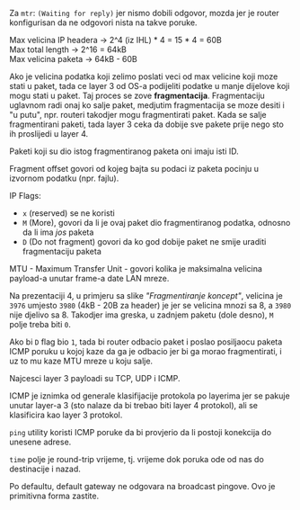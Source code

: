 Za `mtr`: `(Waiting for reply)` jer nismo dobili odgovor, mozda jer je router konfigurisan da ne odgovori nista na takve poruke.

Max velicina IP headera -> 2^4 (iz IHL) * 4 = 15 * 4 = 60B \
Max total length        -> 2^16 = 64kB \
Max velicina paketa     -> 64kB - 60B

Ako je velicina podatka koji zelimo poslati veci od max velicine koji moze stati u paket, 
tada ce layer 3 od OS-a podijeliti podatke u manje dijelove koji mogu stati u paket.
Taj proces se zove **fragmentacija**.
Fragmentaciju uglavnom radi onaj ko salje paket, medjutim fragmentacija se moze desiti i "u putu", npr. routeri takodjer mogu fragmentirati paket.
Kada se salje fragmentirani paketi, tada layer 3 ceka da dobije sve pakete prije nego sto ih proslijedi u layer 4.

Paketi koji su dio istog fragmentiranog paketa oni imaju isti ID.

Fragment offset govori od kojeg bajta su podaci iz paketa pocinju u izvornom podatku (npr. fajlu).

IP Flags:
- `x` (reserved) se ne koristi
- `M` (More), govori da li je ovaj paket dio fragmentiranog podatka, odnosno da li ima *jos* paketa
- `D` (Do not fragment) govori da ko god dobije paket ne smije uraditi fragmentaciju paketa

MTU - Maximum Transfer Unit - govori kolika je maksimalna velicina payload-a unutar frame-a date LAN mreze.

Na prezentaciji 4, u primjeru sa slike *"Fragmentiranje koncept"*, velicina je `3976` umjesto `3980` (4kB - 20B za header) je jer se velicina mnozi sa 8, a `3980` nije djelivo sa 8. Takodjer ima greska, u zadnjem paketu (dole desno), `M` polje treba biti `0`.

Ako bi `D` flag bio `1`, tada bi router odbacio paket i poslao posiljaocu paketa ICMP poruku u kojoj kaze da ga je odbacio jer bi ga morao fragmentirati, 
i uz to mu kaze MTU mreze u koju salje.

Najcesci layer 3 payloadi su TCP, UDP i ICMP.

ICMP je iznimka od generale klasifijacije protokola po layerima jer se pakuje unutar layer-a 3 (sto nalaze da bi trebao biti layer 4 protokol), 
ali se klasificira kao layer 3 protokol.

`ping` utility koristi ICMP poruke da bi provjerio da li postoji konekcija do unesene adrese.

`time` polje je round-trip vrijeme, tj. vrijeme dok poruka ode od nas do destinacije i nazad.

Po defaultu, default gateway ne odgovara na broadcast pingove.
Ovo je primitivna forma zastite.
